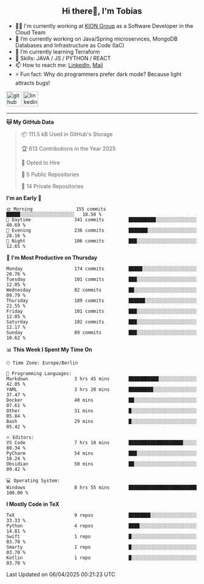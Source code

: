<h2 align="center">Hi there👋, I'm Tobias</h2>

- 🧑‍💼 I'm currently working at [KION Group](https://www.kiongroup.com/) as a Software Developer in the Cloud Team
- 🔭 I’m currently working on Java/Spring microservices, MongoDB Databases and Infrastructure as Code (IaC)
- 🌱 I’m currently learning Terraform
- 💪 Skills: JAVA / JS / PYTHON / REACT
- 📫 How to reach me: [LinkedIn](https://www.linkedin.com/in/tgoetz), [Mail](mailto:mail@tobiasgoetz.com) 
- ⚡ Fun fact: Why do programmers prefer dark mode? Because light attracts bugs!

[<img src='https://cdn.jsdelivr.net/npm/simple-icons@3.0.1/icons/github.svg' alt='github' height='40'>](https://github.com/TobiasGoetz)  [<img src='https://cdn.jsdelivr.net/npm/simple-icons@3.0.1/icons/linkedin.svg' alt='linkedin' height='40'>](https://www.linkedin.com/in/tgoetz/)  

---

<!--START_SECTION:waka-->
**🐱 My GitHub Data** 

> 📦 111.5 kB Used in GitHub's Storage 
 > 
> 🏆 613 Contributions in the Year 2025
 > 
> 💼 Opted to Hire
 > 
> 📜 5 Public Repositories 
 > 
> 🔑 14 Private Repositories 
 > 
**I'm an Early 🐤** 

```text
🌞 Morning                155 commits         █████░░░░░░░░░░░░░░░░░░░░   18.50 % 
🌆 Daytime                341 commits         ██████████░░░░░░░░░░░░░░░   40.69 % 
🌃 Evening                236 commits         ███████░░░░░░░░░░░░░░░░░░   28.16 % 
🌙 Night                  106 commits         ███░░░░░░░░░░░░░░░░░░░░░░   12.65 % 
```
📅 **I'm Most Productive on Thursday** 

```text
Monday                   174 commits         █████░░░░░░░░░░░░░░░░░░░░   20.76 % 
Tuesday                  101 commits         ███░░░░░░░░░░░░░░░░░░░░░░   12.05 % 
Wednesday                82 commits          ██░░░░░░░░░░░░░░░░░░░░░░░   09.79 % 
Thursday                 189 commits         ██████░░░░░░░░░░░░░░░░░░░   22.55 % 
Friday                   101 commits         ███░░░░░░░░░░░░░░░░░░░░░░   12.05 % 
Saturday                 102 commits         ███░░░░░░░░░░░░░░░░░░░░░░   12.17 % 
Sunday                   89 commits          ███░░░░░░░░░░░░░░░░░░░░░░   10.62 % 
```


📊 **This Week I Spent My Time On** 

```text
🕑︎ Time Zone: Europe/Berlin

💬 Programming Languages: 
Markdown                 3 hrs 45 mins       ███████████░░░░░░░░░░░░░░   42.05 % 
YAML                     3 hrs 20 mins       █████████░░░░░░░░░░░░░░░░   37.47 % 
Docker                   40 mins             ██░░░░░░░░░░░░░░░░░░░░░░░   07.61 % 
Other                    31 mins             █░░░░░░░░░░░░░░░░░░░░░░░░   05.84 % 
Bash                     29 mins             █░░░░░░░░░░░░░░░░░░░░░░░░   05.42 % 

🔥 Editors: 
VS Code                  7 hrs 10 mins       ████████████████████░░░░░   80.34 % 
PyCharm                  54 mins             ███░░░░░░░░░░░░░░░░░░░░░░   10.24 % 
Obsidian                 50 mins             ██░░░░░░░░░░░░░░░░░░░░░░░   09.42 % 

💻 Operating System: 
Windows                  8 hrs 55 mins       █████████████████████████   100.00 % 
```

**I Mostly Code in TeX** 

```text
TeX                      9 repos             ████████░░░░░░░░░░░░░░░░░   33.33 % 
Python                   4 repos             ████░░░░░░░░░░░░░░░░░░░░░   14.81 % 
Swift                    1 repo              █░░░░░░░░░░░░░░░░░░░░░░░░   03.70 % 
Smarty                   1 repo              █░░░░░░░░░░░░░░░░░░░░░░░░   03.70 % 
Kotlin                   1 repo              █░░░░░░░░░░░░░░░░░░░░░░░░   03.70 % 
```




 Last Updated on 06/04/2025 00:21:23 UTC
<!--END_SECTION:waka-->
